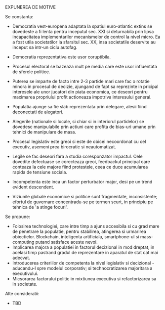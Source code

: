 EXPUNEREA DE MOTIVE

Se constanta:
- Democratia vest-europena adaptata la spatiul euro-atlantic extins se dovedeste a fi lenta pentru inceputul sec. XXI si deturnabila prin lipsa incapacitatea implementarilor mecanismelor de control la nivel micro. Ea a fost utila societatilor la sfarsitul sec. XX, insa societatile deservite au inceput sa intr-un ciclu autofag.
- Democratia reprezentativa este usor coruptibila.
- Procesul electoral se bazeaza mult pe media care este usor influentata de sferele politice.
- Puterea se imparte de facto intre 2-3 partide mari care fac o rotatie minora in procesul de decizie, ajungand de fapt sa reprezinte in pricipal interesele ale unor jucatori din piata economica, ce deseori pentru maximarea propriului profit actioneaza impotriva interesului general.
- Populatia ajunge sa fie slab reprezentata prin delegare, alesii fiind deconectati de alegatori.
- Alegerile (nationale si locale, si chiar si in interiorul partidelor) se dovedesc manipulabile prin actiuni care profita de bias-uri umane prin tehnici de manipulare de masa.

- Procesul legislativ este greoi si este de obicei necoordonat cu cel executiv, asemeni prea birocratic si neautomatizat.
- Legile se fac deseori fara a studia coresponzator impactul. Cele dovedite defectuase se corecteaza greoi, feedbackul principal care conteaza la cele majore fiind protestele, ceea ce duce acumularea rapida de tensiune sociala.
- Incompetenta este inca un factor perturbator major, desi pe un trend evident descendent.
- Viziunile globale economice si politice sunt fragmentate, inconsistente; efortul de guvernare concentradu-se pe termen scurt, in principiu pe tehnica de 'a stinge focuri'.

Se propune:
- Folosirea technologiei, care intre timp a ajuns accesibila si cu grad mare de penetrare la populatie, pentru stabilirea, atingerea si urmarirea obiectielor. Blockchain, inteligenta artificiala, smartphone-ul si mass-computing putand satisface aceste nevoi.
- Implicarea majora a populatiei in factorul decizional in mod dreptat, in acelasi timp pastrand gradul de reprezentare in aparatul de stat cat mai adecvat.
- Introducerea criteriilor de competenta la nivel legislativ si decizional - aducandu-l spre modelul corporativ; si technocratizarea majoritara a executivului.
- Micsorarea factorului politic in mixtiunea executiva si refactorizarea sa in societate.


Alte consideratii:
- TBD